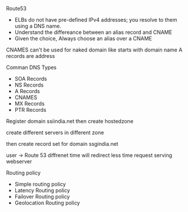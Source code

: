 Route53

- ELBs do not have pre-defined IPv4 addresses; you resolve to them using a DNS name.
- Understand the differeance between an alias record and CNAME
- Given the choice, Always choose an alias over a CNAME

CNAMES  can't be used for naked domain like starts with domain name
A records are address

Comman DNS Types
- SOA Records
- NS Records
- A Records
- CNAMES
- MX Records
- PTR Records


Register domain ssiindia.net
then create hostedzone

create different servers in different zone

then create record set for domain ssgindia.net

user -> Route 53 diffrenet time will redirect less time request serving webserver

Routing policy
- Simple routing policy
- Latency Routing policy
- Failover Routing policy
- Geolocation Routing policy

